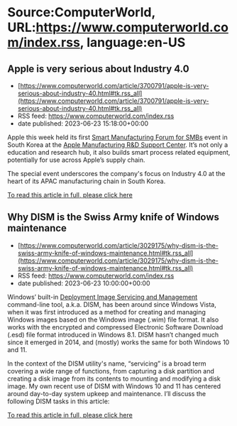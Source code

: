 # Source:ComputerWorld, URL:https://www.computerworld.com/index.rss, language:en-US

## Apple is very serious about Industry 4.0
 - [https://www.computerworld.com/article/3700791/apple-is-very-serious-about-industry-40.html#tk.rss_all](https://www.computerworld.com/article/3700791/apple-is-very-serious-about-industry-40.html#tk.rss_all)
 - RSS feed: https://www.computerworld.com/index.rss
 - date published: 2023-06-23 15:18:00+00:00

<article>
	<section class="page">
<p>Apple this week held its first <a href="https://accelerator.postech.ac.kr/event-eng/smart-manufacturing-forum-eng/" rel="noopener nofollow" target="_blank">Smart Manufacturing Forum for SMBs</a> event in South Korea at the <a href="https://korea.postsen.com/news/165283/Apple-Manufacturing-RD-Support-Center-Hosts-Smart-Manufacturing-Forum-for-SMEs.html" rel="nofollow noopener" target="_blank">Apple Manufacturing R&amp;D Support Center</a>. It’s not only a education and research hub, it also builds smart process related equipment, potentially for use across Apple’s supply chain.</p><p>The special event underscores the company's focus on Industry 4.0 at the heart of its APAC manufacturing chain in South Korea.</p><p class="jumpTag"><a href="https://www.computerworld.com/article/3700791/apple-is-very-serious-about-industry-40.html#jump">To read this article in full, please click here</a></p></section></article>

## Why DISM is the Swiss Army knife of Windows maintenance
 - [https://www.computerworld.com/article/3029175/why-dism-is-the-swiss-army-knife-of-windows-maintenance.html#tk.rss_all](https://www.computerworld.com/article/3029175/why-dism-is-the-swiss-army-knife-of-windows-maintenance.html#tk.rss_all)
 - RSS feed: https://www.computerworld.com/index.rss
 - date published: 2023-06-23 10:00:00+00:00

<article>
	<section class="page">
<p>Windows’ built-in <a href="https://learn.microsoft.com/en-us/windows-hardware/manufacture/desktop/what-is-dism?view=windows-10" rel="noopener nofollow" target="_blank">Deployment Image Servicing and Management</a> command-line tool, a.k.a. DISM, has been around since Windows Vista, when it was first introduced as a method for creating and managing Windows images based on the Windows image (.wim) file format. It also works with the encrypted and compressed Electronic Software Download (.esd) file format introduced in Windows 8.1. DISM hasn’t changed much since it emerged in 2014, and (mostly) works the same for both Windows 10 and 11.</p><p>In the context of the DISM utility's name, “servicing” is a broad term covering a wide range of functions, from capturing a disk partition and creating a disk image from its contents to mounting and modifying a disk image. My own recent use of DISM with Windows 10 and 11 has centered around day-to-day system upkeep and maintenance. I’ll discuss the following DISM tasks in this article:</p><p class="jumpTag"><a href="https://www.computerworld.com/article/3029175/why-dism-is-the-swiss-army-knife-of-windows-maintenance.html#jump">To read this article in full, please click here</a></p></section></article>

